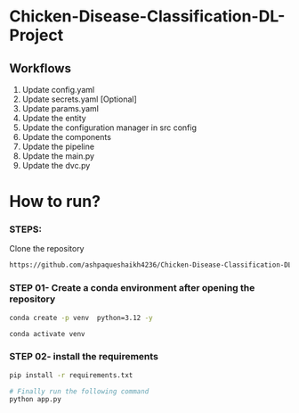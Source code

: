 # Chicken-Disease-Classification-DL-Project


## Workflows

1. Update config.yaml
2. Update secrets.yaml [Optional]
3. Update params.yaml
4. Update the entity
5. Update the configuration manager in src config
6. Update the components
7. Update the pipeline 
8. Update the main.py
9. Update the dvc.py



# How to run?
### STEPS:

Clone the repository

```bash
https://github.com/ashpaqueshaikh4236/Chicken-Disease-Classification-DL-Project.git
```
### STEP 01- Create a conda environment after opening the repository

```bash
conda create -p venv  python=3.12 -y
```

```bash
conda activate venv
```


### STEP 02- install the requirements
```bash
pip install -r requirements.txt
```


```bash
# Finally run the following command
python app.py
```





